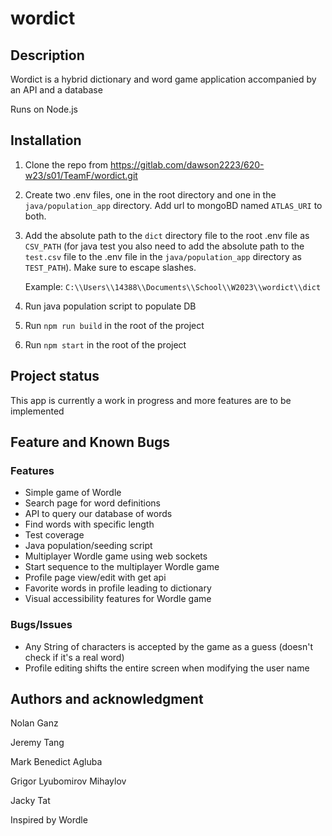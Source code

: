 # wordict

## Description
Wordict is a hybrid dictionary and word game application accompanied by an API and a database

Runs on Node.js

## Installation

1. Clone the repo from https://gitlab.com/dawson2223/620-w23/s01/TeamF/wordict.git

1. Create two .env files, one in the root directory and one in the `java/population_app` directory. Add url to mongoBD named `ATLAS_URI` to both.

1. Add the absolute path to the `dict` directory file to the root .env file as `CSV_PATH` (for java test you also need to add the absolute path to the `test.csv` file to the .env file in the `java/population_app` directory as `TEST_PATH`). 
Make sure to escape slashes. 
    
    Example: `C:\\Users\\14388\\Documents\\School\\W2023\\wordict\\dict`

1. Run java population script to populate DB

1. Run `npm run build` in the root of the project

1. Run `npm start` in the root of the project

## Project status
This app is currently a work in progress and more features are to be implemented

## Feature and Known Bugs

### Features
- Simple game of Wordle
- Search page for word definitions
- API to query our database of words
- Find words with specific length
- Test coverage
- Java population/seeding script
- Multiplayer Wordle game using web sockets
- Start sequence to the multiplayer Wordle game
- Profile page view/edit with get api
- Favorite words in profile leading to dictionary
- Visual accessibility features for Wordle game

### Bugs/Issues
- Any String of characters is accepted by the game as a guess (doesn't check if it's a real word)
- Profile editing shifts the entire screen when modifying the user name

## Authors and acknowledgment
Nolan Ganz

Jeremy Tang

Mark Benedict Agluba

Grigor Lyubomirov Mihaylov

Jacky Tat

Inspired by Wordle
